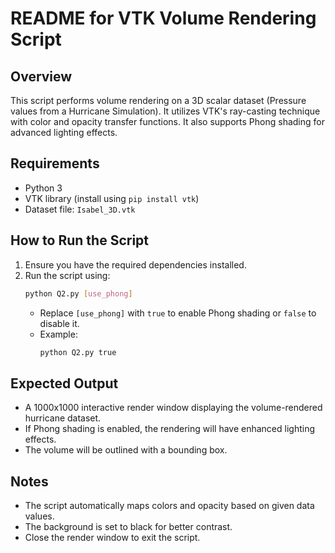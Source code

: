 # README for VTK Volume Rendering Script

## Overview
This script performs volume rendering on a 3D scalar dataset (Pressure values from a Hurricane Simulation). It utilizes VTK's ray-casting technique with color and opacity transfer functions. It also supports Phong shading for advanced lighting effects.

## Requirements
- Python 3
- VTK library (install using `pip install vtk`)
- Dataset file: `Isabel_3D.vtk`

## How to Run the Script
1. Ensure you have the required dependencies installed.
2. Run the script using:
   ```bash
   python Q2.py [use_phong]
   ```
   - Replace `[use_phong]` with `true` to enable Phong shading or `false` to disable it.
   - Example:
     ```bash
     python Q2.py true
     ```

## Expected Output
- A 1000x1000 interactive render window displaying the volume-rendered hurricane dataset.
- If Phong shading is enabled, the rendering will have enhanced lighting effects.
- The volume will be outlined with a bounding box.

## Notes
- The script automatically maps colors and opacity based on given data values.
- The background is set to black for better contrast.
- Close the render window to exit the script.